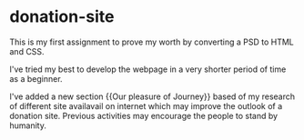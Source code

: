 # donation-site

This is my first assignment to prove my worth by converting a PSD to HTML and CSS. 

I've tried my best to develop the webpage in a very shorter period of time as a beginner.


I've added a new section {{Our pleasure of Journey}} based of my research of different site availavail on internet which may improve the outlook of a donation site. Previous activities may encourage the people to stand by humanity.
